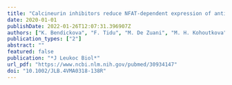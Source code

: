 ```yaml
---
title: "Calcineurin inhibitors reduce NFAT-dependent expression of antifungal pentraxin-3 by human monocytes"
date: 2020-01-01
publishDate: 2022-01-26T12:07:31.396907Z
authors: ["K. Bendickova", "F. Tidu", "M. De Zuani", "M. H. Kohoutkova", "I. Andrejcinova", "A. Pompeiano", "S. Belaskova", "G. Forte", "T. Zelante", "J. Fric"]
publication_types: ["2"]
abstract: ""
featured: false
publication: "*J Leukoc Biol*"
url_pdf: "https://www.ncbi.nlm.nih.gov/pubmed/30934147"
doi: "10.1002/JLB.4VMA0318-138R"
---
```


